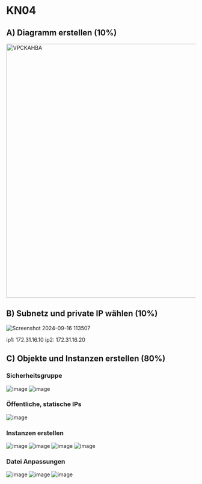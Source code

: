# KN04

## A) Diagramm erstellen (10%)

<img width="677" alt="VPCKAHBA" src="https://github.com/user-attachments/assets/4b5653a1-3f9c-42bb-ae74-f94228a48724">

## B) Subnetz und private IP wählen (10%)

![Screenshot 2024-09-16 113507](https://github.com/user-attachments/assets/1b00b117-1ba4-4dfa-8adf-8ff1f754aa49)

ip1: 172.31.16.10
ip2: 172.31.16.20

## C) Objekte und Instanzen erstellen (80%)

### Sicherheitsgruppe

![image](https://github.com/user-attachments/assets/7caed1fa-9d78-4792-bf05-84a45c6cbe0e)
![image](https://github.com/user-attachments/assets/32dd1fcb-37e1-439b-9604-f84b85a3d0b2)

### Öffentliche, statische IPs

![image](https://github.com/user-attachments/assets/1c9495b7-43e9-4d49-91b5-468f0bb28baf)

### Instanzen erstellen

![image](https://github.com/user-attachments/assets/df99b576-0897-4cd7-9246-ee42ddf97a08)
![image](https://github.com/user-attachments/assets/0bcbecb6-d7fc-4297-896b-4fb59661634c)
![image](https://github.com/user-attachments/assets/7da27c3b-38c8-4366-b4a0-6f1ddd7eba4c)
![image](https://github.com/user-attachments/assets/2bbccacb-d01f-46ad-9548-95b0ee149a2e)

### Datei Anpassungen

![image](https://github.com/user-attachments/assets/e684ac5d-0538-42ce-bac9-59af08d58382)
![image](https://github.com/user-attachments/assets/57af74a4-305c-41c3-bed6-5cbcd729fc98)
![image](https://github.com/user-attachments/assets/5b07d484-c62f-403b-b590-98b22e7b0385)
